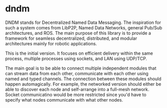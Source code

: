 # dndm

DNDM stands for Decentralized Named Data Messaging. The inspiration for such a system comes from LibP2P, Named Data Networks, general Pub/Sub architectures, and ROS.
The main purpose of this library is to provide a framework for seamless decentralized, distributed, and modular architectures mainly for robotic applications.

This is the initial version. It focuses on efficient delivery within the same process, multiple processes using sockets, and LAN using UDP/TCP.

The main goal is to be able to connect multiple independent modules that can stream data from each other, communicate with each other using named and typed channels. 
The connection between these modules should happen automagically. For example, the networked version should either be able to discover each node and self-arrange into a full-mesh network.
Socket communicatino would be more restricted since you'd have to specify what nodes communicate with what other nodes.
